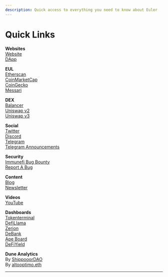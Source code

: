 ```yaml
---
description: Quick access to everything you need to know about Euler
---
```


# Quick Links

**Websites**\
[Website](https://www.euler.finance/#/)\
[DApp](https://app.euler.finance/)

**EUL**\
[Etherscan](https://etherscan.io/token/0xd9fcd98c322942075a5c3860693e9f4f03aae07b)\
[CoinMarketCap](https://coinmarketcap.com/currencies/euler-finance/)\
[CoinGecko](https://www.coingecko.com/en/coins/euler)\
[Messari](https://messari.io/asset/euler/charts)

**DEX**\
[Balancer](https://app.balancer.fi/#/pool/0x8fe054748fc5c8ee50ab8860409a4e9e760e13f4000200000000000000000328)\
[Uniswap v2](https://v2.info.uniswap.org/pair/0xe96c108da71dbdb2aa1056bc55c3a073061a2fa1)\
[Uniswap v3](https://info.uniswap.org/#/pools/0xb003df4b243f938132e8cadbeb237abc5a889fb4)

**Social**\
[Twitter](https://twitter.com/eulerfinance)\
[Discord](https://t.co/yqSIrrJfWi?amp=1)\
[Telegram](https://t.me/eulerfinance\_official)\
[Telegram Announcements](https://t.me/eulerfinance)

**Security**\
[Immunefi Bug Bounty](https://immunefi.com/bounty/euler/)\
[Report A Bug](mailto:security@euler.xyz)

**Content**\
[Blog](https://blog.euler.finance/)\
[Newsletter](https://newsletter.euler.finance/)

**Videos**\
[YouTube](https://www.youtube.com/channel/UCoeP9dvbKoL17nqkNnUJBkg)

**Dashboards**\
[Tokenterminal](https://www.tokenterminal.com/terminal/projects/euler)\
[DefiLlama](https://defillama.com/protocol/euler)\
[Zerion](https://zerion.io/)\
[DeBank](https://debank.com/projects/euler)\
[Ape Board](https://apeboard.finance/)\
[DeFiYield](https://defiyield.app/dashboard)

**Dune Analytics**\
By [ShippooorDAO](https://dune.xyz/shippooordao/Euler-Finance-Dashboard)\
By [altooptimo.eth](https://dune.com/altooptimo/Euler-Finance)

****
